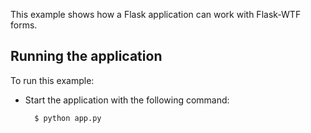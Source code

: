 
This example shows how a Flask application can work with Flask-WTF forms.

Running the application
-----------------------

To run this example:
- Start the application with the following command:

        $ python app.py
